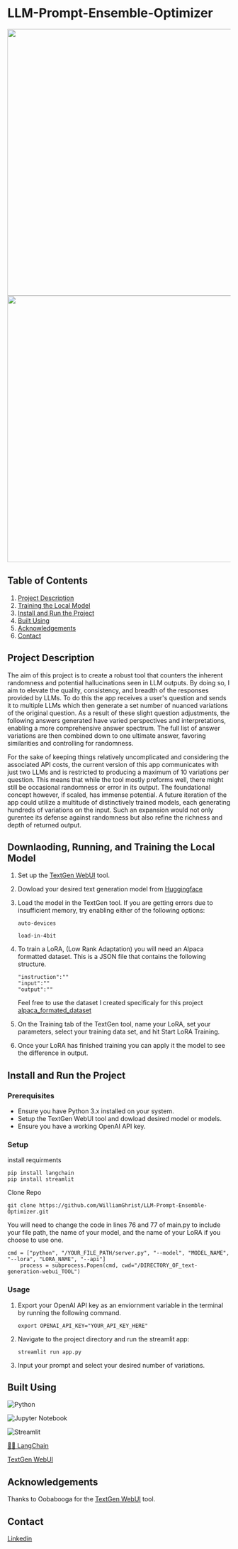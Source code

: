 # LLM-Prompt-Ensemble-Optimizer

<img src="https://github.com/WilliamGhrist/LLM-Prompt-Ensemble-Optimizer/assets/133531386/4a96a955-b3ca-45c4-aa66-14b97c496ff2" width="600">

<img src="https://github.com/WilliamGhrist/LLM-Prompt-Ensemble-Optimizer/assets/133531386/ae6985f9-cdb0-48d8-88fc-279898e49949" width="600">


## Table of Contents
1. [Project Description](#project-description)
2. [Training the Local Model](#training-the-local-model)
3. [Install and Run the Project](#install-and-run-the-project)
4. [Built Using](#build-using)
5. [Acknowledgements](#acknowledgements)
6. [Contact](#contact)

## Project Description

The aim of this project is to create a robust tool that counters the inherent randomness and potential hallucinations seen in LLM outputs. 
By doing so, I aim to elevate the quality, consistency, and breadth of the responses provided by LLMs.
To do this the app receives a user's question and sends it to multiple LLMs which then generate a set number of nuanced variations of the original question. As a result of these slight question adjustments, the following answers generated have varied perspectives and interpretations, enabling a more comprehensive answer spectrum. The full list of answer variations are then combined down to one ultimate answer, favoring similarities and controlling for randomness.   

For the sake of keeping things relatively uncomplicated and considering the associated API costs, the current version of this app communicates with just two LLMs and is restricted to producing a maximum of 10 variations per question.
This means that while the tool mostly preforms well, there might still be occasional randomness or error in its output. The foundational concept however, if scaled, has immense potential. A future iteration of the app could utilize a multitude of distinctively trained models, each generating hundreds of variations on the input. Such an expansion would not only gurentee its defense against randomness but also refine the richness and depth of returned output.


## Downlaoding, Running, and Training the Local Model

1. Set up the [TextGen WebUI](https://github.com/oobabooga/text-generation-webui) tool. 

2. Dowload your desired text generation model from [Huggingface](https://huggingface.co/models?pipeline_tag=text-generation&sort=trending)

3. Load the model in the TextGen tool. If you are getting errors due to insufficient memory, try enabling either of the following options:

    ` auto-devices `


    ` load-in-4bit `

4. To train a LoRA, (Low Rank Adaptation) you will need an Alpaca formatted dataset.  This is a JSON file that contains the following structure. 

    ``` 
    "instruction":"" 
    "input":""
    "output":""
    ``` 
    Feel free to use the dataset I created specificaly for this project [alpaca_formated_dataset](Alpaca%20formatted%20LoRA%20training%20data/alpaca_formated.json)


5. On the Training tab of the TextGen tool, name your LoRA, set your parameters, select your training data set, and hit Start LoRA Training.

6. Once your LoRA has finished training you can apply it the model to see the difference in output.

## Install and Run the Project
### Prerequisites

- Ensure you have Python 3.x installed on your system.
- Setup the TextGen WebUI tool and dowload desired model or models.
- Ensure you have a working OpenAI API key.

### Setup
install requirments
```
pip install langchain
pip install streamlit
```

Clone Repo 

`git clone https://github.com/WilliamGhrist/LLM-Prompt-Ensemble-Optimizer.git`

You will need to change the code in lines 76 and 77 of main.py
to include your file path, the name of your model, and the name of your LoRA if you choose to use one.
```
cmd = ["python", "/YOUR_FILE_PATH/server.py", "--model", "MODEL_NAME", "--lora", "LORA_NAME", "--api"]
    process = subprocess.Popen(cmd, cwd="/DIRECTORY_OF_text-generation-webui_TOOL")
```

### Usage
1. Export your OpenAI API key as an enviornment variable in the terminal by running the following command.

    `export OPENAI_API_KEY="YOUR_API_KEY_HERE"`

2. Navigate to the project directory and run the streamlit app:

    `streamlit run app.py`

3. Input your prompt and select your desired number of variations. 


## Built Using

![Python](https://img.shields.io/badge/Python-3776AB?style=for-the-badge&logo=python&logoColor=white)

![Jupyter Notebook](https://img.shields.io/badge/jupyter-%23FA0F00.svg?style=for-the-badge&logo=jupyter&logoColor=white)

![Streamlit](https://img.shields.io/badge/Streamlit-FF4B4B?style=for-the-badge&logo=streamlit&logoColor=white)

[🦜️🔗 LangChain](https://github.com/langchain-ai/langchain#%EF%B8%8F-langchain)

[TextGen WebUI](https://github.com/oobabooga/text-generation-webui)

## Acknowledgements

Thanks to Oobabooga for the [TextGen WebUI](https://github.com/oobabooga/text-generation-webui) tool.

## Contact

[Linkedin](https://www.linkedin.com/in/william-ghrist-736509203)






